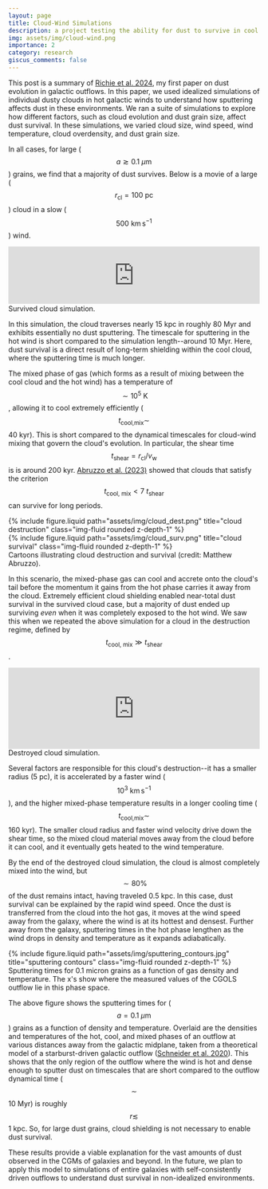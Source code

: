 ```yaml
---
layout: page
title: Cloud-Wind Simulations
description: a project testing the ability for dust to survive in cool clouds
img: assets/img/cloud-wind.png
importance: 2
category: research
giscus_comments: false
---
```


This post is a summary of [Richie et al. 2024](https://ui.adsabs.harvard.edu/abs/2024arXiv240303711R/abstract), my first paper on dust evolution in galactic outflows. In this paper, we used idealized simulations of individual dusty clouds in hot galactic winds to understand how sputtering affects dust in these environments. We ran a suite of simulations to explore how different factors, such as cloud evolution and dust grain size, affect dust survival. In these simulations, we varied cloud size, wind speed, wind temperature, cloud overdensity, and dust grain size. 

In all cases, for large ($$a\gtrsim0.1~{\mu\text{m}}$$) grains, we find that a majority of dust survives. Below is a movie of a large ($$ r_\text{cl}=100~\text{pc} $$) cloud in a slow ($$500~\text{km}\,\text{s}^{-1}$$) wind.

<div style="padding:22.89% 0 0 0;position:relative;"><iframe src="https://player.vimeo.com/video/927225139?badge=0&amp;autopause=0&amp;player_id=0&amp;app_id=58479" frameborder="0" allow="autoplay; fullscreen; picture-in-picture; clipboard-write" style="position:absolute;top:0;left:0;width:100%;height:100%;" title="survived_cloud"></iframe></div><script src="https://player.vimeo.com/api/player.js"></script>
<div class="caption">
    Survived cloud simulation.
</div>

In this simulation, the cloud traverses nearly 15 kpc in roughly 80 Myr and exhibits essentially no dust sputtering. The timescale for sputtering in the hot wind is short compared to the simulation length--around 10 Myr. Here, dust survival is a direct result of long-term shielding within the cool cloud, where the sputtering time is much longer. 

The mixed phase of gas (which forms as a result of mixing between the cool cloud and the hot wind) has a temperature of $$\sim10^5~\text{K}$$, allowing it to cool extremely efficiently ($$t_\text{cool,mix}\sim$$ 40 kyr). This is short compared to the dynamical timescales for cloud-wind mixing that govern the cloud's evolution. In particular, the shear time $$t_\text{shear}=r_\text{cl}/v_\text{w}$$ is is around 200 kyr. [Abruzzo et al. (2023)](https://ui.adsabs.harvard.edu/abs/2023arXiv230703228A/abstract) showed that clouds that satisfy the criterion $$t_\text{cool, mix} < 7~t_\text{shear}$$ can survive for long periods.

<div class="row justify-content-sm-center">
    <div class="col-sm-7 mt-3 mt-md-0">
        {% include figure.liquid path="assets/img/cloud_dest.png" title="cloud destruction" class="img-fluid rounded z-depth-1" %}
    </div>
    <div class="col-sm-5 mt-3 mt-md-0">
        {% include figure.liquid path="assets/img/cloud_surv.png" title="cloud survival" class="img-fluid rounded z-depth-1" %}
    </div>
</div>
<div class="caption">
    Cartoons illustrating cloud destruction and survival (credit: Matthew Abruzzo).
</div>

In this scenario, the mixed-phase gas can cool and accrete onto the cloud's tail before the momentum it gains from the hot phase carries it away from the cloud. Extremely efficient cloud shielding enabled near-total dust survival in the survived cloud case, but a majority of dust ended up surviving _even_ when it was completely exposed to the hot wind. We saw this when we repeated the above simulation for a cloud in the destruction regime, defined by $$t_\text{cool, mix} \gg t_\text{shear}$$.

<div style="padding:32.32% 0 0 0;position:relative;"><iframe src="https://player.vimeo.com/video/1018752642?badge=0&amp;autopause=0&amp;player_id=0&amp;app_id=58479" frameborder="0" allow="autoplay; fullscreen; picture-in-picture; clipboard-write" style="position:absolute;top:0;left:0;width:100%;height:100%;" title="destroyed_cloud"></iframe></div><script src="https://player.vimeo.com/api/player.js"></script>
<div class="caption">
    Destroyed cloud simulation.
</div>

Several factors are responsible for this cloud's destruction--it has a smaller radius (5 pc), it is accelerated by a faster wind ($$10^3~\text{km}\,\text{s}^{-1}$$), and the higher mixed-phase temperature results in a longer cooling time ($$t_\text{cool,mix}\sim$$ 160 kyr). The smaller cloud radius and faster wind velocity drive down the shear time, so the mixed cloud material moves away from the cloud before it can cool, and it eventually gets heated to the wind temperature.

By the end of the destroyed cloud simulation, the cloud is almost completely mixed into the wind, but $$ \sim80\% $$ of the dust remains intact, having traveled 0.5 kpc. In this case, dust survival can be explained by the rapid wind speed. Once the dust is transferred from the cloud into the hot gas, it moves at the wind speed away from the galaxy, where the wind is at its hottest and densest. Further away from the galaxy, sputtering times in the hot phase lengthen as the wind drops in density and temperature as it expands adiabatically.

<div class="row justify-content-sm-center">
    {% include figure.liquid path="assets/img/sputtering_contours.jpg" title="sputtering contours" class="img-fluid rounded z-depth-1" %}
</div>
<div class="caption">
    Sputtering times for 0.1 micron grains as a function of gas density and temperature. The x's show where the measured values of the CGOLS outflow lie in this phase space.
</div>

The above figure shows the sputtering times for ($$a=0.1~{\mu\text{m}}$$) grains as a function of density and temperature. Overlaid are the densities and temperatures of the hot, cool, and mixed phases of an outflow at various distances away from the galactic midplane, taken from a theoretical model of a starburst-driven galactic outflow ([Schneider et al. 2020](https://ui.adsabs.harvard.edu/abs/2020ApJ...895...43S/abstract)). This shows that the only region of the outflow where the wind is hot and dense enough to sputter dust on timescales that are short compared to the outflow dynamical time ($$\sim$$10 Myr) is roughly $$r\lesssim$$1 kpc. So, for large dust grains, cloud shielding is not necessary to enable dust survival.

These results provide a viable explanation for the vast amounts of dust observed in the CGMs of galaxies and beyond. In the future, we plan to apply this model to simulations of entire galaxies with self-consistently driven outflows to understand dust survival in non-idealized environments.
